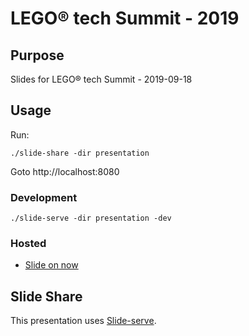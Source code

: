 # LEGO® tech Summit - 2019   

## Purpose
Slides for LEGO® tech Summit - 2019-09-18 

## Usage

Run:
```
./slide-share -dir presentation
```

Goto http://localhost:8080


### Development

```
./slide-serve -dir presentation -dev
```

### Hosted
- [Slide on now](https://lego-tech-summit-2019.now.sh/)

## Slide Share
This presentation uses [Slide-serve](https://github.com/cdreier/slide-serve).


